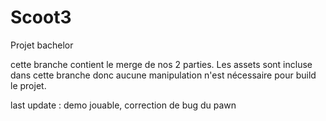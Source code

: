 # Scoot3
Projet bachelor


cette branche contient le merge de nos 2 parties.
Les assets sont incluse dans cette branche donc aucune manipulation n'est nécessaire pour build le projet.

last update : demo jouable, correction de bug du pawn 

